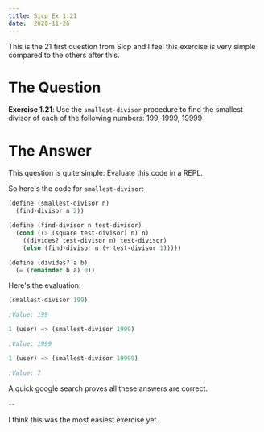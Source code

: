 ```yaml
---
title: Sicp Ex 1.21
date:  2020-11-26
---
```


This is the 21 first question from Sicp and I feel this exercise is
very simple compared to the others after this.

# The Question

**Exercise 1.21**: Use the `smallest-divisor` procedure to find the
smallest divisor of each of the following numbers: 199, 1999, 19999

# The Answer

This question is quite simple: Evaluate this code in a REPL.

So here's the code for `smallest-divisor`:

```scheme
(define (smallest-divisor n)
  (find-divisor n 2))

(define (find-divisor n test-divisor)
  (cond ((> (square test-divisor) n) n)
	((divides? test-divisor n) test-divisor)
	(else (find-divisor n (+ test-divisor 1)))))

(define (divides? a b)
  (= (remainder b a) 0))
```

Here's the evaluation:

```scheme
(smallest-divisor 199)

;Value: 199

1 (user) => (smallest-divisor 1999)

;Value: 1999

1 (user) => (smallest-divisor 19999)

;Value: 7
```

A quick google search proves all these answers are correct.

--

I think this was the most easiest exercise yet.
